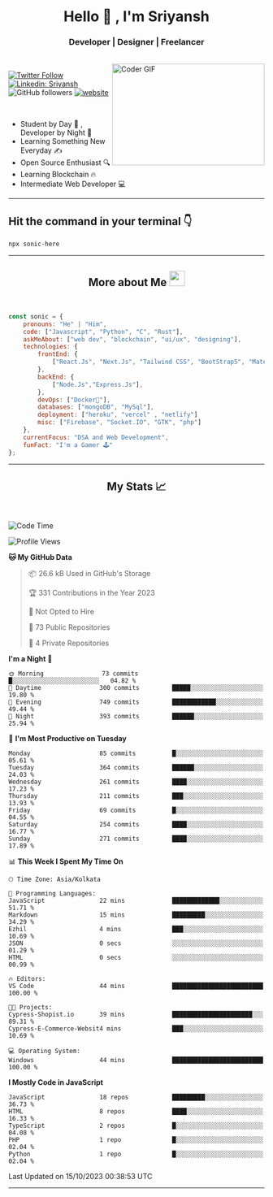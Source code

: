
<h1 align="center">Hello  👋 , I'm Sriyansh</h1>
<h3 align="center">Developer | Designer | Freelancer </h3>
<br>
<img alt="Coder GIF" align="right" height=200 width=300 src="https://miro.medium.com/max/1360/0*7Q3yvSIv_t0ioJ-Z.gif" />

[![Twitter Follow](https://img.shields.io/twitter/follow/ShivamSriyansh?label=Follow)](https://twitter.com/intent/follow?screen_name=ShivamSriyansh)
[![Linkedin: Sriyansh](https://img.shields.io/badge/-Sriyansh-blue?style=flat-square&logo=Linkedin&logoColor=white&link=https://www.linkedin.com/in/sriyansh-shivam/)](https://www.linkedin.com/in/sriyansh-shivam/)
![GitHub followers](https://img.shields.io/github/followers/SoNiC-HeRE?label=Follow&style=social)
[![website](https://img.shields.io/badge/Website-46a2f1.svg?&style=flat-square&logo=Google-Chrome&logoColor=white&link=https://ss-portfolio.vercel.app/)](https://ss-portfolio.vercel.app/)

<br/>

- Student by Day 🌅 , Developer by Night 🌃
- Learning Something New Everyday ✍️
- Open Source Enthusiast 🔍
- Learning Blockchain 🔥
- Intermediate Web Developer 💻



<hr/>

## Hit the command in your terminal 👇
```bash
npx sonic-here
```

<hr/>
<h2 align="center">More about Me <img src="https://emojis.slackmojis.com/emojis/images/1531849430/4246/blob-sunglasses.gif?1531849430" width="30"/> </h3>
<br>

```javascript
const sonic = {
    pronouns: "He" | "Him",
    code: ["Javascript", "Python", "C", "Rust"],
    askMeAbout: ["web dev", "blockchain", "ui/ux", "designing"],
    technologies: {
        frontEnd: {
            ["React.Js", "Next.Js", "Tailwind CSS", "BootStrap5", "MaterialUI"]
        },
        backEnd: {
            ["Node.Js","Express.Js"],
        },
        devOps: ["Docker🐳"],
        databases: ["mongoDB", "MySql"],
        deployment: ["heroku", "vercel" , "netlify"]
        misc: ["Firebase", "Socket.IO", "GTK", "php"]
    },
    currentFocus: "DSA and Web Development",
    funFact: "I'm a Gamer 🕹️"
};
```
<hr/>

<h2 align="center"> My Stats 📈 </h2>
<br />

<!--START_SECTION:waka-->
![Code Time](http://img.shields.io/badge/Code%20Time-37%20hrs%2047%20mins-blue)

![Profile Views](http://img.shields.io/badge/Profile%20Views-0-blue)

**🐱 My GitHub Data** 

> 📦 26.6 kB Used in GitHub's Storage 
 > 
> 🏆 331 Contributions in the Year 2023
 > 
> 🚫 Not Opted to Hire
 > 
> 📜 73 Public Repositories 
 > 
> 🔑 4 Private Repositories 
 > 
**I'm a Night 🦉** 

```text
🌞 Morning                73 commits          █░░░░░░░░░░░░░░░░░░░░░░░░   04.82 % 
🌆 Daytime                300 commits         █████░░░░░░░░░░░░░░░░░░░░   19.80 % 
🌃 Evening                749 commits         ████████████░░░░░░░░░░░░░   49.44 % 
🌙 Night                  393 commits         ██████░░░░░░░░░░░░░░░░░░░   25.94 % 
```
📅 **I'm Most Productive on Tuesday** 

```text
Monday                   85 commits          █░░░░░░░░░░░░░░░░░░░░░░░░   05.61 % 
Tuesday                  364 commits         ██████░░░░░░░░░░░░░░░░░░░   24.03 % 
Wednesday                261 commits         ████░░░░░░░░░░░░░░░░░░░░░   17.23 % 
Thursday                 211 commits         ███░░░░░░░░░░░░░░░░░░░░░░   13.93 % 
Friday                   69 commits          █░░░░░░░░░░░░░░░░░░░░░░░░   04.55 % 
Saturday                 254 commits         ████░░░░░░░░░░░░░░░░░░░░░   16.77 % 
Sunday                   271 commits         ████░░░░░░░░░░░░░░░░░░░░░   17.89 % 
```


📊 **This Week I Spent My Time On** 

```text
🕑︎ Time Zone: Asia/Kolkata

💬 Programming Languages: 
JavaScript               22 mins             █████████████░░░░░░░░░░░░   51.71 % 
Markdown                 15 mins             █████████░░░░░░░░░░░░░░░░   34.29 % 
Ezhil                    4 mins              ███░░░░░░░░░░░░░░░░░░░░░░   10.69 % 
JSON                     0 secs              ░░░░░░░░░░░░░░░░░░░░░░░░░   01.29 % 
HTML                     0 secs              ░░░░░░░░░░░░░░░░░░░░░░░░░   00.99 % 

🔥 Editors: 
VS Code                  44 mins             █████████████████████████   100.00 % 

🐱‍💻 Projects: 
Cypress-Shopist.io       39 mins             ██████████████████████░░░   89.31 % 
Cypress-E-Commerce-Websit4 mins              ███░░░░░░░░░░░░░░░░░░░░░░   10.69 % 

💻 Operating System: 
Windows                  44 mins             █████████████████████████   100.00 % 
```

**I Mostly Code in JavaScript** 

```text
JavaScript               18 repos            █████████░░░░░░░░░░░░░░░░   36.73 % 
HTML                     8 repos             ████░░░░░░░░░░░░░░░░░░░░░   16.33 % 
TypeScript               2 repos             █░░░░░░░░░░░░░░░░░░░░░░░░   04.08 % 
PHP                      1 repo              █░░░░░░░░░░░░░░░░░░░░░░░░   02.04 % 
Python                   1 repo              █░░░░░░░░░░░░░░░░░░░░░░░░   02.04 % 
```




 Last Updated on 15/10/2023 00:38:53 UTC
<!--END_SECTION:waka-->
<hr />
